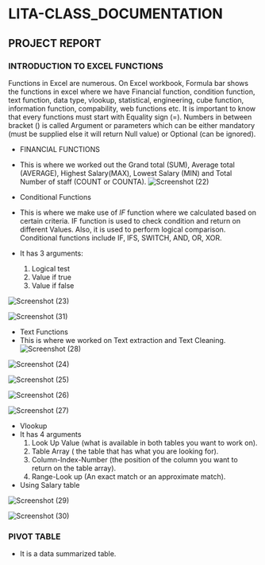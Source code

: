 # LITA-CLASS_DOCUMENTATION

## PROJECT REPORT

### INTRODUCTION TO EXCEL FUNCTIONS
Functions in Excel are numerous. On Excel workbook, Formula bar shows the functions in excel where we have Financial function, condition function, text function, data type, vlookup, statistical, engineering, cube function, information function, compability, web functions etc. It is important to know that every functions must start with Equality sign (=). Numbers in between bracket () is called Argument or parameters which can be either mandatory (must be supplied else it will return Null value) or Optional (can be ignored).
- FINANCIAL FUNCTIONS
- This is where we worked out the Grand total (SUM), Average total (AVERAGE), Highest Salary(MAX), Lowest Salary (MIN) and Total Number of staff (COUNT or COUNTA).
  ![Screenshot (22)](https://github.com/user-attachments/assets/c37e127b-91b1-4414-a631-a012979dbe59)
  
- Conditional Functions
- This is where we make use of *IF* function where we calculated based on certain criteria. IF function is used to check condition and return on different Values. Also, it is used to perform logical comparison. Conditional functions include IF, IFS, SWITCH, AND, OR, XOR.
  
- It has 3 arguments:
  1. Logical test
  2. Value if true
  3. Value if false
     
![Screenshot (23)](https://github.com/user-attachments/assets/98c99ac5-340b-4d23-86d1-a56dc5da94ae)

![Screenshot (31)](https://github.com/user-attachments/assets/350ac804-08d4-4446-b9ef-361baf2abce3)

  - Text Functions
  - This is where we worked on Text extraction and Text Cleaning.
![Screenshot (28)](https://github.com/user-attachments/assets/ae30c8bc-978d-4477-b211-49f3a3116bcf)

![Screenshot (24)](https://github.com/user-attachments/assets/4824a3b6-657d-4dd4-8efe-784c3cef57bc)

![Screenshot (25)](https://github.com/user-attachments/assets/3d9a458b-0da3-479c-8120-302ca18c1be5)

![Screenshot (26)](https://github.com/user-attachments/assets/d2b10fcd-8a19-4fd0-a213-03dbeebd32de)

![Screenshot (27)](https://github.com/user-attachments/assets/5a023ec6-f684-46bd-84bc-6ae1349cbbce)

- Vlookup
- It has 4 arguments
  1. Look Up Value (what is available in both tables you want to work on).
  2. Table Array ( the table that has what you are looking for).
  3. Column-Index-Number (the position of the column you want to return on the table array).
  4. Range-Look up (An exact match or an approximate match).
- Using Salary table

![Screenshot (29)](https://github.com/user-attachments/assets/f4957755-18e7-4f91-a9e7-5e299055b5fe)

![Screenshot (30)](https://github.com/user-attachments/assets/30f1940e-fd6c-4c2f-847b-ca5cf7c9ba16)

### PIVOT TABLE
- It is a data summarized table.

